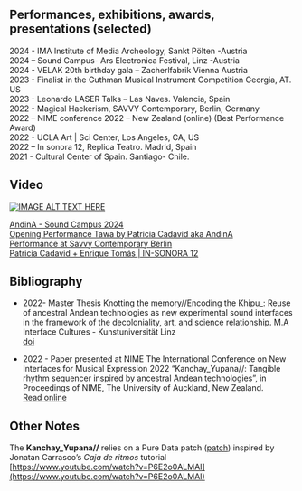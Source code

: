 ## Performances, exhibitions, awards, presentations (selected) 
2024 -  IMA Institute of Media Archeology, Sankt Pölten -Austria  
2024 – Sound Campus- Ars Electronica Festival, Linz -Austria  
2024 - VELAK 20th birthday gala – Zacherlfabrik Vienna Austria  
2023 - Finalist in the Guthman Musical Instrument Competition Georgia, AT.  US  
2023 -  Leonardo LASER Talks – Las Naves. Valencia, Spain  
2022 - Magical Hackerism, SAVVY Contemporary, Berlin, Germany   
2022 – NIME conference 2022 – New Zealand (online)  (Best Performance Award)  
2022 - UCLA Art | Sci Center, Los Angeles, CA, US  
2022 – In sonora 12, Replica Teatro. Madrid, Spain  
2021  - Cultural Center of Spain. Santiago- Chile.   

## Video
[![IMAGE ALT TEXT HERE](https://img.youtube.com/vi/J4kaoKcTOYg/0.jpg)](https://www.youtube.com/watch?v=J4kaoKcTOYg)  

[AndinA - Sound Campus 2024](https://www.dorftv.at/video/45049)  
[Opening Performance Tawa by Patricia Cadavid aka AndinA](https://vimeo.com/1026489039)  
[Performance at Savvy Contemporary Berlin](https://www.youtube.com/watch?v=TGDK9cSzXss)  
[Patricia Cadavid + Enrique Tomás | IN-SONORA 12](https://www.youtube.com/watch?v=KQn5esRLQiM&list=PL_5kUCdTHlkob_NqIm_3x4h1TZQzzWag3&t=764s)  

## Bibliography
- 2022- Master Thesis Knotting the memory//Encoding the Khipu_: Reuse of ancestral Andean technologies as new experimental sound interfaces in the framework of the decoloniality, art, and science relationship. M.A  Interface Cultures - Kunstuniversität Linz    
[doi](https://doi.org/10.57697/bn09-e088)

- 2022 - Paper presented at NIME The International Conference on New Interfaces for Musical Expression 2022 “Kanchay_Yupana//: Tangible rhythm sequencer inspired by ancestral Andean technologies”, in Proceedings of NIME, The University of Auckland, New Zealand.   
[Read online](https://nime.pubpub.org/pub/kanchayyupana/release/1?readingCollection=50ef1fd6)

## Other Notes
The **Kanchay_Yupana//** relies on a Pure Data patch ([patch](../software/puredata-kanchay_yupana/)) inspired by Jonatan Carrasco’s *Caja de ritmos* tutorial [https://www.youtube.com/watch?v=P6E2o0ALMAI](https://www.youtube.com/watch?v=P6E2o0ALMAI)
